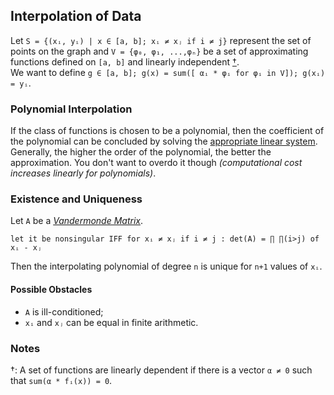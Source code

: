 ## Interpolation of Data
Let `S = {(xᵢ, yᵢ) | x ∈ [a, b]; xᵢ ≠ xⱼ if i ≠ j}` represent the set of points on the graph and 
`V = {φ₀, φ₁, ...,φₙ}` be a set of approximating functions defined on `[a, b]` and linearly independent [†](/articles/nonlin/interp.md#notes).  
We want to define `g ∈ [a, b]; g(x) = sum([ αᵢ * φᵢ for φᵢ in V]); g(xᵢ) = yᵢ`.  

### Polynomial Interpolation
If the class of functions is chosen to be a polynomial, then the coefficient of the polynomial can be concluded
by solving the [appropriate linear system](/articles/nonlin/best.md#best-fit-polynomials).  
Generally, the higher the order of the polynomial,
the better the approximation. You don't want to overdo it though *(computational cost increases linearly for polynomials)*.   

### Existence and Uniqueness
Let `A` be a [*Vandermonde Matrix*](https://www.wikiwand.com/en/Vandermonde_matrix).
```applescript
let it be nonsingular IFF for xᵢ ≠ xⱼ if i ≠ j : det(A) = ∏ ∏(i>j) of xᵢ - xⱼ
```  
Then the interpolating polynomial of degree `n` is unique for `n+1` values of `xᵢ`.  

#### Possible Obstacles
* `A` is ill-conditioned;  
* `xᵢ` and `xⱼ` can be equal in finite arithmetic.  

### Notes
†: A set of functions are linearly dependent if there is a vector `α ≠ 0` such that `sum(α * fᵢ(x)) = 0`.
